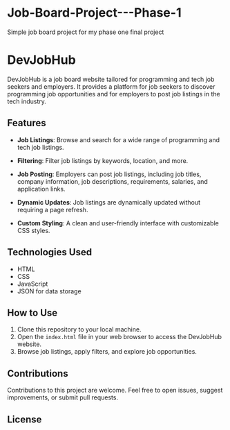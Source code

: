 # Job-Board-Project---Phase-1
Simple job board project for my phase one final project

# DevJobHub

DevJobHub is a job board website tailored for programming and tech job seekers and employers. It provides a platform for job seekers to discover programming job opportunities and for employers to post job listings in the tech industry.

## Features

- **Job Listings**: Browse and search for a wide range of programming and tech job listings.

- **Filtering**: Filter job listings by keywords, location, and more.

- **Job Posting**: Employers can post job listings, including job titles, company information, job descriptions, requirements, salaries, and application links.

- **Dynamic Updates**: Job listings are dynamically updated without requiring a page refresh.

- **Custom Styling**: A clean and user-friendly interface with customizable CSS styles.

## Technologies Used

- HTML
- CSS
- JavaScript
- JSON for data storage

## How to Use

1. Clone this repository to your local machine.
2. Open the `index.html` file in your web browser to access the DevJobHub website.
3. Browse job listings, apply filters, and explore job opportunities.

## Contributions

Contributions to this project are welcome. Feel free to open issues, suggest improvements, or submit pull requests.

## License
